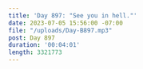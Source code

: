 ```yaml
---
title: 'Day 897: "See you in hell."'
date: 2023-07-05 15:56:00 -07:00
file: "/uploads/Day-B897.mp3"
post: Day 897
duration: '00:04:01'
length: 3321773
---
```


